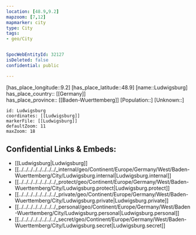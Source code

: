 ```yaml
---
location: [48.9,9.2] 
mapzoom: [7,12] 
mapmarker: city 
type: City
tags:
- geo/City


SpocWebEntityId: 32127
isDeleted: false
confidential: public

---
```

[has_place_longitude::9.2] 
[has_place_latitude::48.9] 
[name::Ludwigsburg] 
has_place_country:: [[Germany]]  
has_place_province:: [[Baden-Wuerttemberg]] 
[Population::] 
[Unknown::] 


```leaflet
id: Ludwigsburg
coordinates: [[Ludwigsburg]] 
markerFile: [[Ludwigsburg]] 
defaultZoom: 11 
maxZoom: 18
```


## Confidential Links & Embeds: 
- [[Ludwigsburg|Ludwigsburg]]  
- [[../../../../../../../../_internal/geo/Continent/Europe/Germany/West/Baden-Wuerttemberg/City/Ludwigsburg.internal|Ludwigsburg.internal]] 
- [[../../../../../../../../_protect/geo/Continent/Europe/Germany/West/Baden-Wuerttemberg/City/Ludwigsburg.protect|Ludwigsburg.protect]] 
- [[../../../../../../../../_private/geo/Continent/Europe/Germany/West/Baden-Wuerttemberg/City/Ludwigsburg.private|Ludwigsburg.private]] 
- [[../../../../../../../../_personal/geo/Continent/Europe/Germany/West/Baden-Wuerttemberg/City/Ludwigsburg.personal|Ludwigsburg.personal]] 
- [[../../../../../../../../_secret/geo/Continent/Europe/Germany/West/Baden-Wuerttemberg/City/Ludwigsburg.secret|Ludwigsburg.secret]] 
